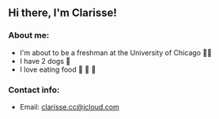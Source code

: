 ## Hi there, I'm Clarisse!

### About me:
- I'm about to be a freshman at the University of Chicago 🐦‍🔥
- I have 2 dogs 🐶
- I love eating food 🥟 🍜 🍨

### Contact info:
- Email: clarisse.cc@icloud.com
  
